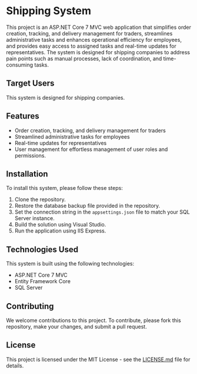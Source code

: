 # Shipping System

This project is an ASP.NET Core 7 MVC web application that simplifies order creation, tracking, and delivery management for traders, streamlines administrative tasks and enhances operational efficiency for employees, and provides easy access to assigned tasks and real-time updates for representatives. The system is designed for shipping companies to address pain points such as manual processes, lack of coordination, and time-consuming tasks.

## Target Users

This system is designed for shipping companies.

## Features

- Order creation, tracking, and delivery management for traders
- Streamlined administrative tasks for employees
- Real-time updates for representatives
- User management for effortless management of user roles and permissions.

## Installation

To install this system, please follow these steps:

1. Clone the repository.
2. Restore the database backup file provided in the repository.
3. Set the connection string in the `appsettings.json` file to match your SQL Server instance.
4. Build the solution using Visual Studio.
5. Run the application using IIS Express.

## Technologies Used

This system is built using the following technologies:

- ASP.NET Core 7 MVC
- Entity Framework Core
- SQL Server

## Contributing

We welcome contributions to this project. To contribute, please fork this repository, make your changes, and submit a pull request.

## License

This project is licensed under the MIT License - see the [LICENSE.md](LICENSE.md) file for details.
